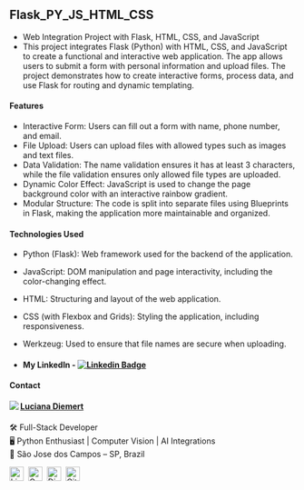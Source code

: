 ## Flask_PY_JS_HTML_CSS
 - Web Integration Project with Flask, HTML, CSS, and JavaScript
 - This project integrates Flask (Python) with HTML, CSS, and JavaScript to create a functional and interactive web application. The app allows users to submit a form with personal information and upload files. The project demonstrates how to create interactive forms, process data, and use Flask for routing and dynamic templating.

#### Features
 - Interactive Form: Users can fill out a form with name, phone number, and email.
 - File Upload: Users can upload files with allowed types such as images and text files.
 - Data Validation: The name validation ensures it has at least 3 characters, while the file validation ensures only allowed file types are uploaded.
 - Dynamic Color Effect: JavaScript is used to change the page background color with an interactive rainbow gradient.
 - Modular Structure: The code is split into separate files using Blueprints in Flask, making the application more maintainable and organized.

#### Technologies Used
 - Python (Flask): Web framework used for the backend of the application.
 - JavaScript: DOM manipulation and page interactivity, including the color-changing effect.
 - HTML: Structuring and layout of the web application.
 - CSS (with Flexbox and Grids): Styling the application, including responsiveness.
 - Werkzeug: Used to ensure that file names are secure when uploading.

- #### My LinkedIn - [![Linkedin Badge](https://img.shields.io/badge/-LucianaDiemert-blue?style=flat-square&logo=Linkedin&logoColor=white&link=https://www.linkedin.com/in/lucianadiemert/)](https://www.linkedin.com/in/lucianadiemert/)

#### Contact

<img align="left" src="https://www.github.com/ludiemert.png?size=150">

#### [**Luciana Diemert**](https://github.com/ludiemert)

🛠 Full-Stack Developer <br>
🖥️ Python Enthusiast | Computer Vision | AI Integrations <br>
📍 São Jose dos Campos – SP, Brazil

<a href="https://www.linkedin.com/in/lucianadiemert" target="_blank"><img src="https://img.shields.io/badge/LinkedIn-0077B5?style=flat&logo=linkedin&logoColor=white" alt="LinkedIn Badge" height="25"></a>&nbsp;
<a href="mailto:lucianadiemert@gmail.com" target="_blank"><img src="https://img.shields.io/badge/Gmail-D14836?style=flat&logo=gmail&logoColor=white" alt="Gmail Badge" height="25"></a>&nbsp;
<a href="#"><img src="https://img.shields.io/badge/Discord-%237289DA.svg?logo=discord&logoColor=white" title="LuDiem#0654" alt="Discord Badge" height="25"></a>&nbsp;
<a href="https://www.github.com/ludiemert" target="_blank"><img src="https://img.shields.io/badge/GitHub-100000?style=flat&logo=github&logoColor=white" alt="GitHub Badge" height="25"></a>&nbsp;

<br clear="left"/>
